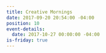 ```yaml
---
title: Creative Mornings
date: 2017-09-20 20:54:00 -04:00
position: 10
event-details:
  date: 2017-10-27 00:00:00 -04:00
is-friday: true
---
```


